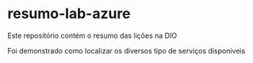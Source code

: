 # resumo-lab-azure
Este repositório contém o resumo das lições na DIO

Foi demonstrado como localizar os diversos tipo de serviços disponiveis
